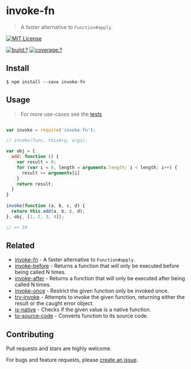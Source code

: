 # invoke-fn

> A faster alternative to `Function#apply`.

[![MIT License](https://img.shields.io/badge/license-MIT_License-green.svg?style=flat-square)](https://github.com/gearcase/invoke-fn/blob/master/LICENSE)

[![build:?](https://img.shields.io/travis/gearcase/invoke-fn/master.svg?style=flat-square)](https://travis-ci.org/gearcase/invoke-fn)
[![coverage:?](https://img.shields.io/coveralls/gearcase/invoke-fn/master.svg?style=flat-square)](https://coveralls.io/github/gearcase/invoke-fn)


## Install

```
$ npm install --save invoke-fn 
```

## Usage

> For more use-cases see the [tests](https://github.com/gearcase/invoke-fn/blob/master/test/spec/index.js)

```js

var invoke = require('invoke-fn');

// invoke(func, thisArg, args);

var obj = {
  add: function () {
    var result = 0;
    for (var i = 0, length = arguments.length; i < length; i++) {
      result += arguments[i]
    }
    return result;
  }
}
    
invoke(function (a, b, c, d) {
  return this.add(a, b, c, d);
}, obj, [1, 2, 3, 4]);

// => 10
```

## Related

- [invoke-fn](https://github.com/gearcase/invoke-fn) - A faster alternative to `Function#apply`.
- [invoke-before](https://github.com/gearcase/invoke-before) - Returns a function that will only be executed before being called N times.
- [invoke-after](https://github.com/gearcase/invoke-after) - Returns a function that will only be executed after being called N times.
- [invoke-once](https://github.com/gearcase/invoke-once) - Restrict the given function only be invoked once.
- [try-invoke](https://github.com/gearcase/try-invoke) - Attempts to invoke the given function, returning either the result or the caught error object.
- [is-native](https://github.com/gearcase/is-native) - Checks if the given value is a native function.
- [to-source-code](https://github.com/gearcase/to-source-code.git) - Converts function to its source code.


## Contributing

Pull requests and stars are highly welcome.

For bugs and feature requests, please [create an issue](https://github.com/gearcase/invoke-fn/issues/new).

